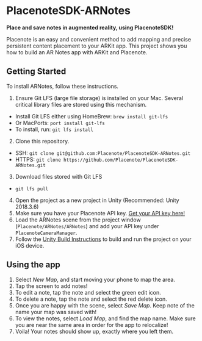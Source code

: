 # PlacenoteSDK-ARNotes

**Place and save notes in augmented reality, using PlacenoteSDK!**

Placenote is an easy and convenient method to add mapping and precise persistent content placement to your ARKit app. This project shows you how to build an AR Notes app with ARKit and Placenote.

## Getting Started

To install ARNotes, follow these instructions.

1. Ensure Git LFS (large file storage) is installed on your Mac. Several critical library files are stored using this mechanism.
  - Install Git LFS either using HomeBrew: `brew install git-lfs`
  - Or MacPorts: `port install git-lfs`
  - To install, run: `git lfs install`
2. Clone this repository.
  - SSH: `git clone git@github.com:Placenote/PlacenoteSDK-ARNotes.git`
  - HTTPS: `git clone https://github.com/Placenote/PlacenoteSDK-ARNotes.git`
3. Download files stored with Git LFS
  - `git lfs pull`
4. Open the project as a new project in Unity (Recommended: Unity 2018.3.6)
5. Make sure you have your Placenote API key. [Get your API key here!](https://developer.placenote.com)
6. Load the ARNotes scene from the project window (`Placenote/ARNotes/ARNotes`) and add your API key under `PlacenoteCameraManager`.
7. Follow the [Unity Build Instructions](https://placenote.com/docs/unity/build-instructions/) to build and run the project on your iOS device.

## Using the app
1. Select _New Map_, and start moving your phone to map the area.
2. Tap the screen to add notes!
3. To edit a note, tap the note and select the green edit icon.
4. To delete a note, tap the note and select the red delete icon.
5. Once you are happy with the scene, select _Save Map_. Keep note of the name your map was saved with!
6. To view the notes, select _Load Map_, and find the map name. Make sure you are near the same area in order for the app to relocalize!
7. Voila! Your notes should show up, exactly where you left them.
